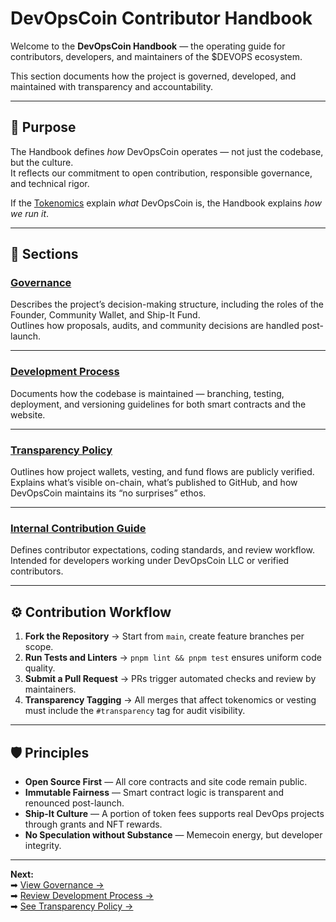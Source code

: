 # DevOpsCoin Contributor Handbook

Welcome to the **DevOpsCoin Handbook** — the operating guide for contributors, developers, and maintainers of the $DEVOPS ecosystem.

This section documents how the project is governed, developed, and maintained with transparency and accountability.

---

## 🧭 Purpose

The Handbook defines _how_ DevOpsCoin operates — not just the codebase, but the culture.  
It reflects our commitment to open contribution, responsible governance, and technical rigor.

If the [Tokenomics](../token/TOKENOMICS.md) explain _what_ DevOpsCoin is, the Handbook explains _how we run it_.

---

## 📘 Sections

### [Governance](./GOVERNANCE.md)

Describes the project’s decision-making structure, including the roles of the Founder, Community Wallet, and Ship-It Fund.  
Outlines how proposals, audits, and community decisions are handled post-launch.

---

### [Development Process](./DEVELOPMENT.md)

Documents how the codebase is maintained — branching, testing, deployment, and versioning guidelines for both smart contracts and the website.

---

### [Transparency Policy](./TRANSPARENCY.md)

Outlines how project wallets, vesting, and fund flows are publicly verified.  
Explains what’s visible on-chain, what’s published to GitHub, and how DevOpsCoin maintains its “no surprises” ethos.

---

### [Internal Contribution Guide](./CONTRIBUTING_INTERNAL.md)

Defines contributor expectations, coding standards, and review workflow.  
Intended for developers working under DevOpsCoin LLC or verified contributors.

---

## ⚙️ Contribution Workflow

1. **Fork the Repository** → Start from `main`, create feature branches per scope.
2. **Run Tests and Linters** → `pnpm lint && pnpm test` ensures uniform code quality.
3. **Submit a Pull Request** → PRs trigger automated checks and review by maintainers.
4. **Transparency Tagging** → All merges that affect tokenomics or vesting must include the `#transparency` tag for audit visibility.

---

## 🛡️ Principles

- **Open Source First** — All core contracts and site code remain public.
- **Immutable Fairness** — Smart contract logic is transparent and renounced post-launch.
- **Ship-It Culture** — A portion of token fees supports real DevOps projects through grants and NFT rewards.
- **No Speculation without Substance** — Memecoin energy, but developer integrity.

---

**Next:**  
➡ [View Governance →](./GOVERNANCE.md)  
➡ [Review Development Process →](./DEVELOPMENT.md)  
➡ [See Transparency Policy →](./TRANSPARENCY.md)

